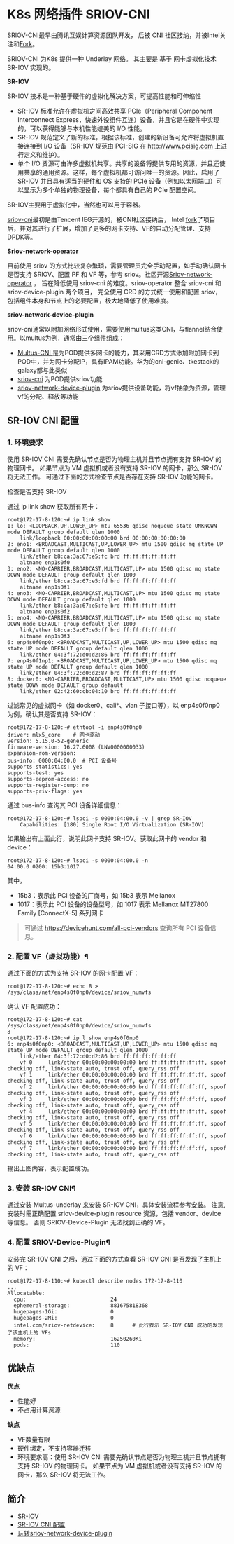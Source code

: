 # K8s 网络插件 SRIOV-CNI

SRIOV-CNI最早由腾讯互娱计算资源团队开发， 后被 CNI 社区接纳，并被Intel关注和[Fork](https://github.com/Intel-Corp/sriov-cni)。

SRIOV-CNI 为K8s 提供一种 Underlay 网络。 其主要是 基于 网卡虚拟化技术 SR-IOV 实现的。

**SR-IOV** 

SR-IOV 技术是一种基于硬件的虚拟化解决方案，可提高性能和可伸缩性

- SR-IOV 标准允许在虚拟机之间高效共享 PCIe（Peripheral Component Interconnect Express，快速外设组件互连）设备，并且它是在硬件中实现的，可以获得能够与本机性能媲美的 I/O 性能。
- SR-IOV 规范定义了新的标准，根据该标准，创建的新设备可允许将虚拟机直接连接到 I/O 设备（SR-IOV 规范由 PCI-SIG 在 http://www.pcisig.com 上进行定义和维护）。
- 单个 I/O 资源可由许多虚拟机共享。共享的设备将提供专用的资源，并且还使用共享的通用资源。这样，每个虚拟机都可访问唯一的资源。因此，启用了 SR-IOV 并且具有适当的硬件和 OS 支持的 PCIe 设备（例如以太网端口）可以显示为多个单独的物理设备，每个都具有自己的 PCIe 配置空间。

SR-IOV主要用于虚拟化中，当然也可以用于容器。

[sriov-cni](https://github.com/hustcat/sriov-cni)最初是由Tencent IEG开源的，被CNI社区接纳后， Intel [fork](https://github.com/k8snetworkplumbingwg/sriov-cni)了项目后，并对其进行了扩展，增加了更多的网卡支持、VF的自动分配管理、支持DPDK等。


**Sriov-network-operator**

目前使用 sriov 的方式比较复杂繁琐，需要管理员完全手动配置，如手动确认网卡是否支持 SRIOV、配置 PF 和 VF 等，参考 sriov。社区开源[Sriov-network-operator](https://github.com/k8snetworkplumbingwg/sriov-network-operator) ， 旨在降低使用 sriov-cni 的难度。sriov-operator 整合 sriov-cni 和 sriov-device-plugin 两个项目， 完全使用 CRD 的方式统一使用和配置 sriov，包括组件本身和节点上的必要配置，极大地降低了使用难度。

**sriov-network-device-plugin**

sriov-cni通常以附加网络形式使用，需要使用multus这类CNI，与flannel结合使用。以multus为例，通常由三个组件组成：

- [Multus-CNI ](https://github.com/k8snetworkplumbingwg/multus-cni) 是为POD提供多网卡的能力，其采用CRD方式添加附加网卡到POD中，并为网卡分配IP，具有IPAM功能。华为的cni-genie、tkestack的galaxy都与此类似
- [sriov-cni](https://github.com/k8snetworkplumbingwg/sriov-cni)  为POD提供sriov功能
- [sriov-network-device-plugin](https://github.com/k8snetworkplumbingwg/sriov-network-device-plugin) 为sriov提供设备功能，将vf抽象为资源，管理vf的分配、释放等功能


## SR-IOV CNI 配置

### 1. 环境要求

使用 SR-IOV CNI 需要先确认节点是否为物理主机并且节点拥有支持 SR-IOV 的物理网卡。 如果节点为 VM 虚拟机或者没有支持 SR-IOV 的网卡，那么 SR-IOV 将无法工作。 可通过下面的方式检查节点是否存在支持 SR-IOV 功能的网卡。

检查是否支持 SR-IOV

通过 ip link show 获取所有网卡：

```
root@172-17-8-120:~# ip link show
1: lo: <LOOPBACK,UP,LOWER_UP> mtu 65536 qdisc noqueue state UNKNOWN mode DEFAULT group default qlen 1000
    link/loopback 00:00:00:00:00:00 brd 00:00:00:00:00:00
2: eno1: <BROADCAST,MULTICAST,UP,LOWER_UP> mtu 1500 qdisc mq state UP mode DEFAULT group default qlen 1000
    link/ether b8:ca:3a:67:e5:fc brd ff:ff:ff:ff:ff:ff
    altname enp1s0f0
3: eno2: <NO-CARRIER,BROADCAST,MULTICAST,UP> mtu 1500 qdisc mq state DOWN mode DEFAULT group default qlen 1000
    link/ether b8:ca:3a:67:e5:fd brd ff:ff:ff:ff:ff:ff
    altname enp1s0f1
4: eno3: <NO-CARRIER,BROADCAST,MULTICAST,UP> mtu 1500 qdisc mq state DOWN mode DEFAULT group default qlen 1000
    link/ether b8:ca:3a:67:e5:fe brd ff:ff:ff:ff:ff:ff
    altname enp1s0f2
5: eno4: <NO-CARRIER,BROADCAST,MULTICAST,UP> mtu 1500 qdisc mq state DOWN mode DEFAULT group default qlen 1000
    link/ether b8:ca:3a:67:e5:ff brd ff:ff:ff:ff:ff:ff
    altname enp1s0f3
6: enp4s0f0np0: <BROADCAST,MULTICAST,UP,LOWER_UP> mtu 1500 qdisc mq state UP mode DEFAULT group default qlen 1000
    link/ether 04:3f:72:d0:d2:86 brd ff:ff:ff:ff:ff:ff
7: enp4s0f1np1: <BROADCAST,MULTICAST,UP,LOWER_UP> mtu 1500 qdisc mq state UP mode DEFAULT group default qlen 1000
    link/ether 04:3f:72:d0:d2:87 brd ff:ff:ff:ff:ff:ff
8: docker0: <NO-CARRIER,BROADCAST,MULTICAST,UP> mtu 1500 qdisc noqueue state DOWN mode DEFAULT group default
    link/ether 02:42:60:cb:04:10 brd ff:ff:ff:ff:ff:ff
```

过滤常见的虚拟网卡（如 docker0、cali*、vlan 子接口等），以 enp4s0f0np0 为例，确认其是否支持 SR-IOV：

```
root@172-17-8-120:~# ethtool -i enp4s0f0np0
driver: mlx5_core    # 网卡驱动
version: 5.15.0-52-generic
firmware-version: 16.27.6008 (LNV0000000033)
expansion-rom-version:
bus-info: 0000:04:00.0  # PCI 设备号
supports-statistics: yes
supports-test: yes
supports-eeprom-access: no
supports-register-dump: no
supports-priv-flags: yes
```

通过 bus-info 查询其 PCI 设备详细信息：

```
root@172-17-8-120:~# lspci -s 0000:04:00.0 -v | grep SR-IOV
    Capabilities: [180] Single Root I/O Virtualization (SR-IOV)
```

如果输出有上面此行，说明此网卡支持 SR-IOV。获取此网卡的 vendor 和 device：

```
root@172-17-8-120:~# lspci -s 0000:04:00.0 -n
04:00.0 0200: 15b3:1017
```

其中，

- 15b3：表示此 PCI 设备的厂商号，如 15b3 表示 Mellanox
- 1017：表示此 PCI 设备的设备型号，如 1017 表示 Mellanox MT27800 Family [ConnectX-5] 系列网卡

> 可通过 https://devicehunt.com/all-pci-vendors 查询所有 PCI 设备信息。

### 2. 配置 VF（虚拟功能）¶

通过下面的方式为支持 SR-IOV 的网卡配置 VF：

```
root@172-17-8-120:~# echo 8 > /sys/class/net/enp4s0f0np0/device/sriov_numvfs
```

确认 VF 配置成功：

```
root@172-17-8-120:~# cat /sys/class/net/enp4s0f0np0/device/sriov_numvfs
8
root@172-17-8-120:~# ip l show enp4s0f0np0
6: enp4s0f0np0: <BROADCAST,MULTICAST,UP,LOWER_UP> mtu 1500 qdisc mq state UP mode DEFAULT group default qlen 1000
    link/ether 04:3f:72:d0:d2:86 brd ff:ff:ff:ff:ff:ff
    vf 0     link/ether 00:00:00:00:00:00 brd ff:ff:ff:ff:ff:ff, spoof checking off, link-state auto, trust off, query_rss off
    vf 1     link/ether 00:00:00:00:00:00 brd ff:ff:ff:ff:ff:ff, spoof checking off, link-state auto, trust off, query_rss off
    vf 2     link/ether 00:00:00:00:00:00 brd ff:ff:ff:ff:ff:ff, spoof checking off, link-state auto, trust off, query_rss off
    vf 3     link/ether 00:00:00:00:00:00 brd ff:ff:ff:ff:ff:ff, spoof checking off, link-state auto, trust off, query_rss off
    vf 4     link/ether 00:00:00:00:00:00 brd ff:ff:ff:ff:ff:ff, spoof checking off, link-state auto, trust off, query_rss off
    vf 5     link/ether 00:00:00:00:00:00 brd ff:ff:ff:ff:ff:ff, spoof checking off, link-state auto, trust off, query_rss off
    vf 6     link/ether 00:00:00:00:00:00 brd ff:ff:ff:ff:ff:ff, spoof checking off, link-state auto, trust off, query_rss off
    vf 7     link/ether 00:00:00:00:00:00 brd ff:ff:ff:ff:ff:ff, spoof checking off, link-state auto, trust off, query_rss off
```

输出上图内容，表示配置成功。

### 3. 安装 SR-IOV CNI¶

通过安装 Multus-underlay 来安装 SR-IOV CNI，具体安装流程参考[安装](https://docs.daocloud.io/network/modules/multus-underlay/install/)。 注意, 安装时需正确配置 sriov-device-plugin resource 资源，包括 vendor、device 等信息。 否则 SRIOV-Device-Plugin 无法找到正确的 VF。

### 4. 配置 SRIOV-Device-Plugin¶
安装完 SR-IOV CNI 之后，通过下面的方式查看 SR-IOV CNI 是否发现了主机上的 VF：

```
root@172-17-8-110:~# kubectl describe nodes 172-17-8-110
...
Allocatable:
  cpu:                           24
  ephemeral-storage:             881675818368
  hugepages-1Gi:                 0
  hugepages-2Mi:                 0
  intel.com/sriov-netdevice:     8      # 此行表示 SR-IOV CNI 成功的发现了该主机上的 VFs 
  memory:                        16250260Ki
  pods:                          110
```

## 优缺点

**优点**

- 性能好
- 不占用计算资源

**缺点**

- VF数量有限
- 硬件绑定，不支持容器迁移
- 环境要求高：使用 SR-IOV CNI 需要先确认节点是否为物理主机并且节点拥有支持 SR-IOV 的物理网卡。 如果节点为 VM 虚拟机或者没有支持 SR-IOV 的网卡，那么 SR-IOV 将无法工作。 

## 简介

- [SR-IOV](https://kubernetes.feisky.xyz/extension/network/sriov)
- [SR-IOV CNI 配置](https://docs.daocloud.io/network/modules/multus-underlay/sriov/)
- [玩转sriov-network-device-plugin](https://rexrock.github.io/post/k8s-net-sriov/)

